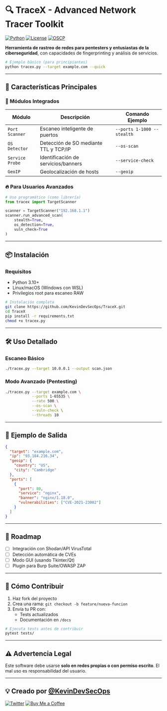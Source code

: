 # 🔍 TraceX - Advanced Network Tracer Toolkit 

[![Python](https://img.shields.io/badge/Python-3.10%2B-blue)](https://www.python.org/)
[![License](https://img.shields.io/badge/License-GPLv3-red)](https://www.gnu.org/licenses/gpl-3.0)
[![OSCP](https://img.shields.io/badge/OSCP%20Aligned-Yes-brightgreen)](https://www.offensive-security.com/)

**Herramienta de rastreo de redes para pentesters y entusiastas de la ciberseguridad**, con capacidades de fingerprinting y análisis de servicios.

```bash
# Ejemplo básico (para principiantes)
python tracex.py --target example.com --quick
```

---

## 🚀 Características Principales

### 🎯 **Módulos Integrados**
| Módulo          | Descripción                              | Comando Ejemplo                     |
|-----------------|------------------------------------------|-------------------------------------|
| `Port Scanner`  | Escaneo inteligente de puertos           | `--ports 1-1000 --stealth`         |
| `OS Detector`   | Detección de SO mediante TTL y TCP/IP    | `--os-scan`                        |
| `Service Probe` | Identificación de servicios/banners      | `--service-check`                  |
| `GeoIP`         | Geolocalización de hosts                 | `--geoip`                          |

### 🔥 **Para Usuarios Avanzados**
```python
# Uso programático (como librería)
from tracex import TargetScanner

scanner = TargetScanner("192.168.1.1")
scanner.run_advanced_scan(
    stealth=True,
    os_detection=True,
    vuln_check=True
)
```

---

## 📦 Instalación

### Requisitos
- Python 3.10+
- Linux/macOS (Windows con WSL)
- Privilegios root para escaneo RAW

```bash
# Instalación completa
git clone https://github.com/KevinDevSecOps/TraceX.git
cd TraceX
pip install -r requirements.txt
chmod +x tracex.py
```

---

## 🛠️ Uso Detallado

### Escaneo Básico
```bash
./tracex.py --target 10.0.0.1 --output scan.json
```

### Modo Avanzado (Pentesting)
```bash
./tracex.py --target example.com \
            --ports 1-65535 \
            --rate 500 \
            --os-scan \
            --vuln-check \
            --threads 10
```

---

## 📌 Ejemplo de Salida
```json
{
  "target": "example.com",
  "ip": "93.184.216.34",
  "geoip": {
    "country": "US",
    "city": "Cambridge"
  },
  "ports": [
    {
      "port": 80,
      "service": "nginx",
      "banner": "nginx/1.18.0",
      "vulnerabilities": ["CVE-2021-23002"]
    }
  ]
}
```

---

## 🌟 Roadmap
- [ ] Integración con Shodan/API VirusTotal
- [ ] Detección automática de CVEs
- [ ] Modo GUI (usando Tkinter/Qt)
- [ ] Plugin para Burp Suite/OWASP ZAP

---

## 🤝 Cómo Contribuir
1. Haz fork del proyecto
2. Crea una rama: `git checkout -b feature/nueva-funcion`
3. Envía tu PR con: 
   - Tests actualizados
   - Documentación en `/docs`

```bash
# Ejecuta tests antes de contribuir
pytest tests/
```

---

## ⚠️ Advertencia Legal
Este software debe usarse **solo en redes propias o con permiso escrito**. El mal uso es responsabilidad del usuario.

---

## 💡 Creado por [@KevinDevSecOps](https://github.com/KevinDevSecOps)

[![Twitter](https://img.shields.io/badge/Sígueme-@KevinDevSecOps-1DA1F2)](https://twitter.com/KevinDevSecOps)
[![Buy Me a Coffee](https://img.shields.io/badge/☕️_Invítame_un_café-FFDD00)](https://www.buymeacoffee.com/kevindevsecops)
